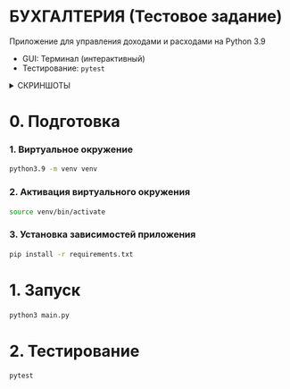 # БУХГАЛТЕРИЯ (Тестовое задание)

Приложение для управления доходами и расходами на Python 3.9

* GUI: Терминал (интерактивный)
* Тестирование: `pytest`

<details>
  <summary>СКРИНШОТЫ</summary>
  <h1>Баланс<h1>
  <img src="/pics/Пример-1.png?raw=true" alt="Screen 1"/>

  <h1>Добавить транзакцию<h1>
  <img src="/pics/Пример-2.png?raw=true" alt="Screen 2"/>
</details>

# 0. Подготовка
### 1. Виртуальное окружение
```bash
python3.9 -m venv venv
```

### 2. Активация виртуального окружения
```bash
source venv/bin/activate
```

### 3. Установка зависимостей приложения
```bash
pip install -r requirements.txt
```

# 1. Запуск
```bash
python3 main.py
```

# 2. Тестирование
```bash
pytest
```

